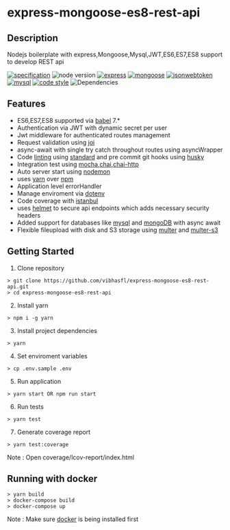 # express-mongoose-es8-rest-api

## Description
Nodejs boilerplate with express,Mongoose,Mysql,JWT,ES6,ES7,ES8 support to develop REST api

[![specification](https://img.shields.io/badge/ES8/ECMASCRIPT-2017-yellow.svg)](https://www.ecma-international.org/ecma-262/8.0/index.html)
![node version](https://img.shields.io/badge/node-%3E%3D%208.10.0-brightgreen.svg)
[![express](https://img.shields.io/badge/express-4.x-orange.svg)](https://github.com/expressjs/express)
[![mongoose](https://img.shields.io/badge/mongoose-5.4.12-red.svg)](https://mongoosejs.com/)
[![jsonwebtoken](https://img.shields.io/badge/jsonwebtoken-8.4.0-green.svg)](https://github.com/auth0/node-jsonwebtoken)
[![mysql](https://img.shields.io/badge/mysql-2.16-blue.svg)](https://github.com/mysqljs/mysql)
[![code style](https://img.shields.io/badge/eslint--config--standard-%5E12.0.0-blue.svg)](https://github.com/standard/eslint-config-standard)
![Dependencies](https://img.shields.io/badge/dependencies-up%20to%20date-brightgreen.svg)

## Features
- ES6,ES7,ES8 supported via [babel](https://github.com/babel/babel) 7.*
- Authentication via JWT with dynamic secret per user
- Jwt middleware for authenticated routes management
- Request validation using [joi](https://github.com/hapijs/joi)
- async-await with single try catch throughout routes using asyncWrapper
- Code [linting](http://eslint.org) using [standard](https://github.com/standard/standard) and pre commit git hooks using [husky](https://github.com/typicode/husky)
- Integration test using [mocha](https://github.com/mochajs/mocha),[chai](https://github.com/chaijs/chai),[chai-http](https://github.com/chaijs/chai-http)
- Auto server start using [nodemon](https://github.com/remy/nodemon)
- uses [yarn](https://yarnpkg.com) over [npm](https://www.npmjs.com/)
- Application level errorHandler 
- Manage enviroment via [dotenv](https://github.com/rolodato/dotenv-safe)
- Code coverage with [istanbul](https://github.com/istanbuljs/nyc)
- uses [helmet](https://github.com/helmetjs/helmet) to secure api endpoints which adds necessary security headers
- Added support for databases like [mysql](https://github.com/mysqljs/mysql) and [mongoDB](https://github.com/Automattic/mongoose) with 
async await
- Flexible fileupload with disk and S3 storage using [multer](https://github.com/expressjs/multer) and [multer-s3](https://github.com/badunk/multer-s3)
## Getting Started
1. Clone repository
``` 
> git clone https://github.com/vibhasfl/express-mongoose-es8-rest-api.git 
> cd express-mongoose-es8-rest-api
```
2. Install yarn 
``` 
> npm i -g yarn 
```
3. Install project dependencies
```
> yarn
```
4. Set enviroment variables
```
> cp .env.sample .env
```
5. Run application
``` 
> yarn start OR npm run start
```
6. Run tests
```
> yarn test
```
7. Generate coverage report
```
> yarn test:coverage
```
Note : Open coverage/lcov-report/index.html

## Running with docker
```
> yarn build 
> docker-compose build
> docker-compose up
```
Note : Make sure [docker](https://hub.docker.com/) is being installed first





